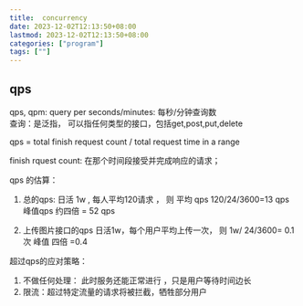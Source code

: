 ```yaml
---
title:  concurrency
date: 2023-12-02T12:13:50+08:00
lastmod: 2023-12-02T12:13:50+08:00
categories: ["program"]
tags: [""]
---
```


## qps 

qps, qpm:
query per seconds/minutes: 每秒/分钟查询数  
查询：是泛指， 可以指任何类型的接口，包括get,post,put,delete

qps = total finish request count / total request time in a range  

finish rquest count: 在那个时间段接受并完成响应的请求；



qps 的估算：
1. 总的qps:
日活 1w , 每人平均120请求 ， 则 
平均 qps 120/24/3600=13 qps
峰值qps 约四倍  = 52 qps

1. 上传图片接口的qps
日活1w，每个用户平均上传一次， 
则  1w/ 24/3600= 0.1次 
峰值 四倍 =0.4



超过qps的应对策略：
1. 不做任何处理： 此时服务还能正常进行 ，只是用户等待时间边长
2. 限流：超过特定流量的请求将被拦截，牺牲部分用户



